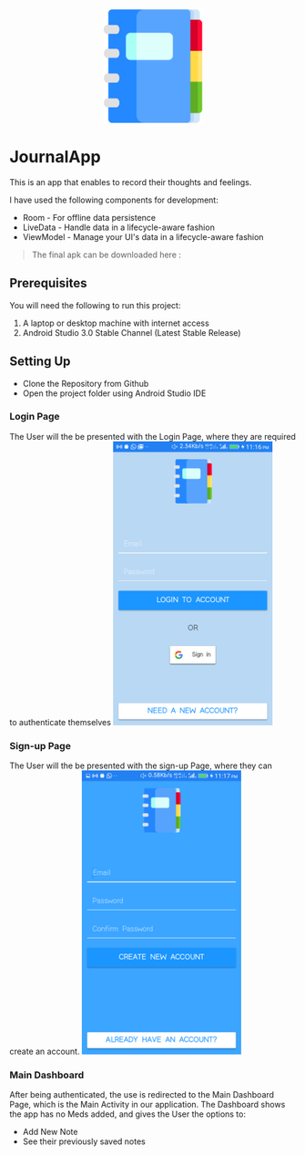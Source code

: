 <p align="center"><img src="logo/logo.png" alt="Journal App" height="200px"></p>


# JournalApp 
This is an app that enables to record their thoughts and feelings.

I have used the following components for development:

* Room - For offline data persistence
* LiveData - Handle data in a lifecycle-aware fashion 
* ViewModel - Manage your UI's data in a lifecycle-aware fashion

> The final apk can be downloaded here : <insert link>

## Prerequisites
You will need the following to run this project:
1. A laptop or desktop machine with internet access
2. Android Studio 3.0 Stable Channel (Latest Stable Release)

## Setting Up
* Clone the Repository from Github
* Open the project folder using Android Studio IDE

### Login Page
The User will the be presented with the Login Page, where they are required to authenticate themselves
<img src="https://github.com/bukunmialuko/JournalApp//blob/master/screenshots/Screenshot_1.png" width="280"/> 

### Sign-up Page
The User will the be presented with the sign-up Page, where they can create an account.
<img src="https://github.com/bukunmialuko/JournalApp//blob/master/screenshots/Screenshot_2.png" width="280"/>    

### Main Dashboard 
After being authenticated, the use is redirected to the Main Dashboard Page, which is the Main Activity in our application. The Dashboard shows the app has no Meds added, and gives the User the options to:

* Add New Note
* See their previously saved notes
